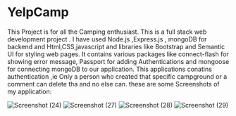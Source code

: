 # YelpCamp
This Project is for all the Camping enthusiast.
This is a full stack web development project . I have used Node.js ,Express.js , mongoDB for backend and Html,CSS,javascript and libraries like Bootstrap and Semantic UI for styling web pages.
It contains various packages like connect-flash for showing error message, Passport for adding Authentications and mongoose for connecting mongoDB to our application.
This applications conatins authentication ,ie Only a person who created that specific campground or a comment can delete tha and no else can.
these are some Screenshots of my application:


![Screenshot (24)](https://user-images.githubusercontent.com/82080102/117302595-6f91fd80-ae99-11eb-9231-674fa1b2623e.png)
![Screenshot (27)](https://user-images.githubusercontent.com/82080102/117302625-7882cf00-ae99-11eb-8402-c529b2526d55.png)
![Screenshot (28)](https://user-images.githubusercontent.com/82080102/117302647-7caeec80-ae99-11eb-8a5c-38b2e6298d23.png)
![Screenshot (29)](https://user-images.githubusercontent.com/82080102/117302667-83d5fa80-ae99-11eb-9d05-9ddd2c4e40d4.png)
